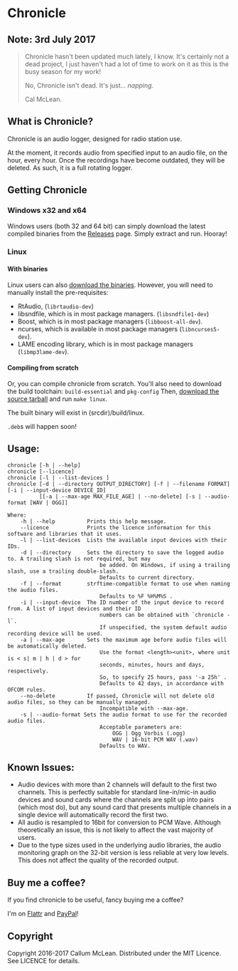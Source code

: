 # Chronicle

## Note: 3rd July 2017
> Chronicle hasn't been updated much lately, I know.  It's certainly not a dead project, I just haven't had a lot of time to work on it as this is the busy season for my work!
>
> No, Chronicle isn't dead. It's just... *napping*.
>
> Cal McLean.

## What is Chronicle?

Chronicle is an audio logger, designed for radio station use.

At the moment, it records audio from specified input to an audio file, on the hour, every hour. Once the recordings have become outdated, they will be deleted. As such, it is a full rotating logger.

## Getting Chronicle
### Windows x32 and x64
Windows users (both 32 and 64 bit) can simply download the latest compiled binaries from the [Releases](https://github.com/calmcl1/chronicle/releases) page. Simply extract and run. Hooray!

### Linux
#### With binaries
Linux users can also [download the binaries](https://github.com/calmcl1/chronicle/releases). However, you will need to manually install the pre-requisites:
* RtAudio, (`librtaudio-dev`)
* libsndfile, which is in most package managers. (`libsndfile1-dev`)
* Boost, which is in most package managers (`libboost-all-dev`).
* ncurses, which is available in most package managers (`libncurses5-dev`).
* LAME encoding library, which is in most package managers (`libmp3lame-dev`).

#### Compiling from scratch
Or, you can compile chronicle from scratch.
You'll also need to download the build toolchain: `build-essential` and `pkg-config`
Then, [download the source tarball](https://github.com/calmcl1/chronicle/releases) and run `make linux`.

The built binary will exist in (srcdir)/build/linux.

`.deb`s will happen soon!

## Usage:

```
chronicle [-h | --help]
chronicle [--licence]
chronicle [-l | --list-devices ]
chronicle [-d | --directory OUTPUT_DIRECTORY] [-f | --filename FORMAT] [-i | --input-device DEVICE_ID]
          [[-a | --max-age MAX_FILE_AGE] | --no-delete] [-s | --audio-format [WAV | OGG]]

Where:
    -h | --help          Prints this help message.
    --licence            Prints the licence information for this software and libraries that it uses.
    -l | --list-devices  Lists the available input devices with their IDs.
    -d | --directory     Sets the directory to save the logged audio to. A trailing slash is not required, but may
                             be added. On Windows, if using a trailing slash, use a trailing double-slash.
                             Defaults to current directory.
    -f | --format        strftime-compatible format to use when naming the audio files.
                             Defaults to %F %H%M%S .
    -i | --input-device  The ID number of the input device to record from. A list of input devices and their ID
                             numbers can be obtained with `chronicle -l`.
                             If unspecified, the system default audio recording device will be used.
    -a | --max-age       Sets the maximum age before audio files will be automatically deleted.
							 Use the format <length><unit>, where unit is < s| m | h | d > for
							 seconds, minutes, hours and days, respectively.
							 So, to specify 25 hours, pass '-a 25h' .
				             Defaults to 42 days, in accordance with OFCOM rules.
    --no-delete          If passed, Chronicle will not delete old audio files, so they can be manually managed.
		                     Incompatible with --max-age.
    -s | --audio-format Sets the audio format to use for the recorded audio files.
                             Acceptable parameters are:
                                 OGG | Ogg Vorbis (.ogg)
                                 WAV | 16-bit PCM WAV (.wav)
                             Defaults to WAV.
```

## Known Issues:
* Audio devices with more than 2 channels will default to the first two channels. This is perfectly suitable for standard line-in/mic-in audio devices and sound cards where the channels are split up into pairs (which most do), but any sound card that presents multiple channels in a single device will automatically record the first two.
* All audio is resampled to 16bit for conversion to PCM Wave. Although theoretically an issue, this is not likely to affect the vast majority of users.
* Due to the type sizes used in the underlying audio libraries, the audio monitoring graph on the 32-bit version is less reliable at very low levels. This does not affect the quality of the recorded output.

## Buy me a coffee?
If you find chronicle to be useful, fancy buying me a coffee?

I'm on [Flattr](https://flattr.com/submit/auto?fid=kzr39z&url=http%3A%2F%2Fgithub.com%2Fcalmcl1%2Fchronicle) and [PayPal](https://www.paypal.com/cgi-bin/webscr?cmd=_s-xclick&hosted_button_id=FXDR44PHGFEDN)!

## Copyright
Copyright 2016-2017 Callum McLean.
Distributed under the MIT Licence. See LICENCE for details.
